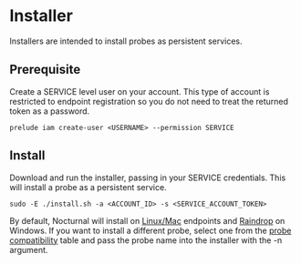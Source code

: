 # Installer

Installers are intended to install probes as persistent services.

## Prerequisite

Create a SERVICE level user on your account. This type of account is restricted to endpoint registration so you do not need to treat the returned token as a password.

```prelude iam create-user <USERNAME> --permission SERVICE```

## Install

Download and run the installer, passing in your SERVICE credentials. This will install a probe as a persistent service.

```sudo -E ./install.sh -a <ACCOUNT_ID> -s <SERVICE_ACCOUNT_TOKEN>```

By default, Nocturnal will install on [Linux/Mac](https://github.com/preludeorg/libraries/blob/master/shell/probe/nocturnal.sh) endpoints and [Raindrop](https://github.com/preludeorg/libraries/blob/master/shell/probe/raindrop.ps1) on Windows. If you want to install a different probe, select one from the [probe compatibility](https://github.com/preludeorg/libraries#probe-compatibility) table and pass the probe name into the installer with the -n argument.